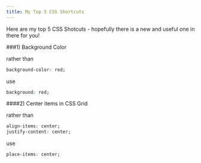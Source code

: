 ```yaml
---
title: My Top 5 CSS Shortcuts
---
```


Here are my top 5 CSS Shotcuts - hopefully there is a new and useful one in there for you!

###1) Background Color

rather than 
```css
background-color: red;
```
use
```css
background: red; 
```


####2) Center items in CSS Grid

rather than
```css
align-items: center;
justify-content: center;
```
use
```css
place-items: center;
```